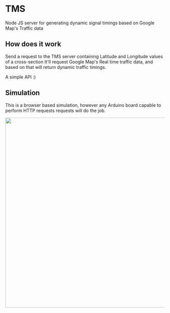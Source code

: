 # TMS
Node JS server for generating dynamic signal timings based on Google Map's Traffic data

## How does it work

Send a request to the TMS server containing Latitude and Longitude values of a cross-section
It'll request Google Map's Real time traffic data, and based on that will return dynamic traffic timings.

A simple API :)

## Simulation
This is a browser based simulation, however any Arduino board capable to perform HTTP requests requests will do the job.

<img src="https://user-images.githubusercontent.com/19259373/95336426-4c38ad00-08ce-11eb-88c2-45edf64ba113.gif" width="600px" />

